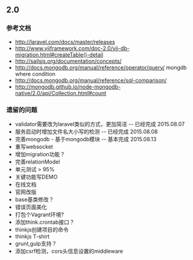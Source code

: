 ## 2.0

### 参考文档

* http://laravel.com/docs/master/releases
* http://www.yiiframework.com/doc-2.0/yii-db-migration.html#createTable()-detail
* http://sailsjs.org/documentation/concepts/
* http://docs.mongodb.org/manual/reference/operator/query/ mongdb where condition
* http://docs.mongodb.org/manual/reference/sql-comparison/
* http://mongodb.github.io/node-mongodb-native/2.0/api/Collection.html#count

### 遗留的问题
* validator需要改为laravel类似的方式，更加简洁 -- 已经完成 2015.08.07
* 服务启动时增加文件名大小写的检测 -- 已经完成 2015.08.08
* 完善mongodb - 基于mongodb模块 -- 基本完成 2015.08.13
* 重写websocket
* 增加migration功能？
* 完善relationModel
* 单元测试 > 95%
* 关键功能写DEMO
* 在线文档
* 官网改版
* base基类修改？
* 错误页面美化
* 打包个Vagrant环境?
* 添加think.crontab接口？
* thinkjs创建项目的命令
* thinkjs T-shirt
* grunt,gulp支持？
* 添加csrf检测，cors头信息设置的middleware




